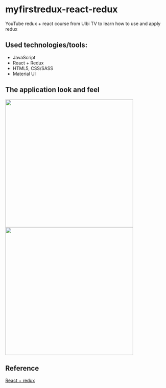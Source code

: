 # myfirstredux-react-redux
YouTube redux + react course from Ulbi TV to learn how to use and apply redux
## Used technologies/tools:
- JavaScript
- React + Redux
- HTML5, CSS/SASS
- Material UI
## The application look and feel 
<img src="https://user-images.githubusercontent.com/56063335/176942560-776fac86-878c-48f4-b7b9-0f61ff761dd0.jpg" width="400"> <img src="https://user-images.githubusercontent.com/56063335/176942786-68236603-1f93-4eec-adaa-0ee0bee8a454.jpg" width="400">
## Reference
[React + redux](https://www.youtube.com/watch?v=5Qtqzeh5FeM&list=PL6DxKON1uLOHsBCJ_vVuvRsW84VnqmPp6)
